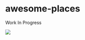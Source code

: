 # awesome-places

Work In Progress

![](https://github.com/eunier14/awesome-places/blob/master/awesome-places-demo-wip.gif)
